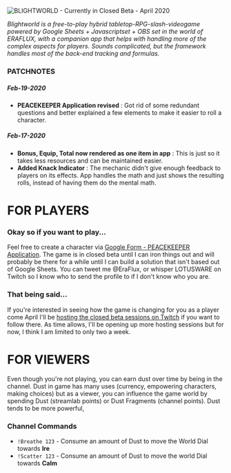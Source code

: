 ![BLIGHTWORLD - Currently in Closed Beta - April 2020](https://blight.world/twitch/twitch/video-player-banner.jpg)

*Blightworld is a free-to-play hybrid tabletop-RPG-slash-videogame powered by Google Sheets + Javascriptset + OBS set in the world of ERAFLUX, with a companion app that helps with handling more of the complex aspects for players.  Sounds complicated, but the framework handles most of the back-end tracking and formulas.*


### PATCHNOTES
##### Feb-19-2020
- **PEACEKEEPER Application revised** : Got rid of some redundant questions and better explained a few elements to make it easier to roll a character.
##### Feb-17-2020
- **Bonus, Equip, Total now rendered as one item in app** : This is just so it takes less resources and can be maintained easier.
- **Added Knack Indicator** : The mechanic didn't give enough feedback to players on its effects. App handles the math and just shows the resulting rolls, instead of having them do the mental math.


# FOR PLAYERS
### Okay so if you want to play...
Feel free to create a character via [Google Form - PEACEKEEPER Application](https://forms.gle/zZK9XtbU6pHeG34L8Its).  The game is in closed beta until I can iron things out and will probably be there for a while until I can build a solution that isn't based out of Google Sheets.  You can tweet me @EraFlux, or whisper LOTUSWARE on Twitch so I know who to send the profile to if I don't know who you are.

### That being said...
If you're interested in seeing how the game is changing for you as a player come April I'll be [hosting the closed beta sessions on Twitch](https://www.twitch.tv/lotusware) if you want to follow there.  As time allows, I'll be opening up more hosting sessions but for now, I think I am limited to only two a week.

# FOR VIEWERS
Even though you're not playing, you can earn dust over time by being in the channel.  Dust in game has many uses (currency, empowering characters, making choices) but as a viewer, you can influence the game world by spending Dust (streamlab points) or Dust Fragments (channel points).  Dust tends to be more powerful, 

### Channel Commands
- `!Breathe 123`  - Consume an amount of Dust to move the World Dial towards **Ire**
- `!Scatter 123`  - Consume an amount of Dust to move the world Dial towards **Calm**
